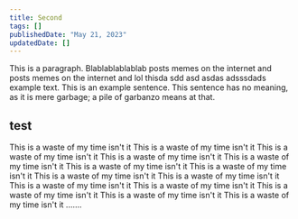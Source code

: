 ```yaml
---
title: Second
tags: []
publishedDate: "May 21, 2023"
updatedDate: []
---
```

This is a paragraph. Blablablablablab posts memes on the internet and posts memes on the internet and lol thisda sdd asd asdas adsssdads example text. This is an example sentence. This sentence has no meaning, as it is mere garbage; a pile of garbanzo means at that. 

## test

This is a waste of my time isn't it This is a waste of my time isn't it This is a waste of my time isn't it This is a waste of my time isn't it This is a waste of my time isn't it This is a waste of my time isn't it This is a waste of my time isn't it This is a waste of my time isn't it This is a waste of my time isn't it This is a waste of my time isn't it This is a waste of my time isn't it This is a waste of my time isn't it This is a waste of my time isn't it This is a waste of my time isn't it .......